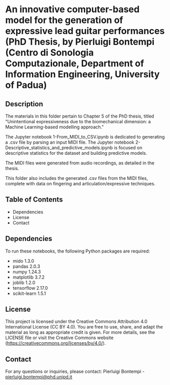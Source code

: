 # An innovative computer-based model for the generation of expressive lead guitar performances (PhD Thesis, by Pierluigi Bontempi (Centro di Sonologia Computazionale, Department of Information Engineering, University of Padua)

## Description 

The materials in this folder pertain to Chapter 5 of the PhD thesis, titled "Unintentional expressiveness due to the biomechanical dimension: a Machine Learning-based modelling approach." 

The Jupyter notebook 1-From_MIDI_to_CSV.ipynb is dedicated to generating a .csv file by parsing an input MIDI file. 
The Jupyter notebook 2-Descriptive_statistics_and_predictive_models.ipynb is focused on descriptive statistics for the dataset and building predictive models. 

The MIDI files were generated from audio recordings, as detailed in the thesis. 

This folder also includes the generated .csv files from the MIDI files, complete with data on fingering and articulation/expressive techniques. 

## Table of Contents 

- Dependencies 
- License 
- Contact 

## Dependencies 

To run these notebooks, the following Python packages are required: 

- mido 1.3.0 
- pandas 2.0.3 
- numpy 1.24.3 
- matplotlib 3.7.2 
- joblib 1.2.0 
- tensorflow 2.17.0 
- scikit-learn 1.5.1 

## License 

This project is licensed under the Creative Commons Attribution 4.0 International License (CC BY 4.0). You are free to use, share, and adapt the material as long as appropriate credit is given. For more details, see the LICENSE file or visit the Creative Commons website (https://creativecommons.org/licenses/by/4.0/). 

## Contact 

For any questions or inquiries, please contact: Pierluigi Bontempi - pierluigi.bontempi@phd.unipd.it
